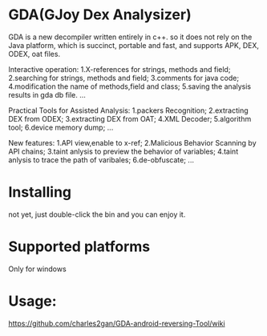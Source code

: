 # GDA(GJoy Dex Analysizer)

GDA is a new decompiler written entirely in c++. so it does not rely on the Java platform, which is succinct, portable and fast, and supports APK, DEX, ODEX, oat files.

Interactive operation:
  1.X-references for strings, methods and field;
  2.searching for strings, methods and field;
  3.comments for java code;
  4.modification the name of methods,field and class;
  5.saving the analysis results in gda db file.
 	...
  
Practical Tools for Assisted Analysis:
  1.packers Recognition;
 	2.extracting DEX from ODEX;
 	3.extracting DEX from OAT;
	4.XML Decoder;
	5.algorithm tool;
	6.device memory dump;
	...
    
New features:
	1.API view,enable to x-ref;
	2.Malicious Behavior Scanning by API chains;
	3.taint anlysis to preview the behavior of variables;
	4.taint anlysis to trace the path of varibales;
	6.de-obfuscate;
	...
  
# Installing
  not yet, just double-click the bin and you can enjoy it.

# Supported platforms
  Only for windows

# Usage:

  https://github.com/charles2gan/GDA-android-reversing-Tool/wiki
